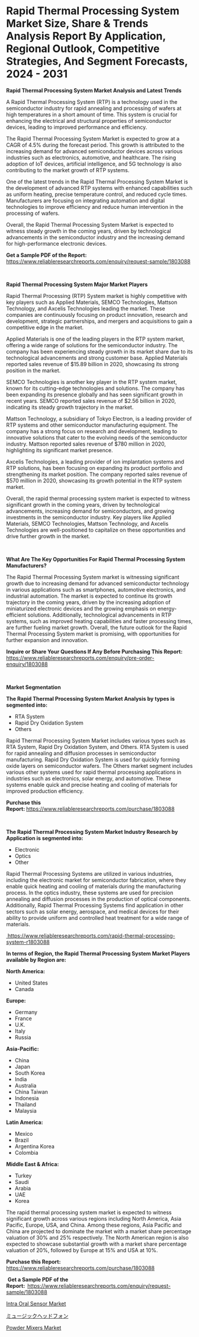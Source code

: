 <p><h1>Rapid Thermal Processing System Market Size, Share & Trends Analysis Report By Application, Regional Outlook, Competitive Strategies, And Segment Forecasts, 2024 - 2031</h1></p><p><strong>Rapid Thermal Processing System Market Analysis and Latest Trends</strong></p>
<p><p>A Rapid Thermal Processing System (RTP) is a technology used in the semiconductor industry for rapid annealing and processing of wafers at high temperatures in a short amount of time. This system is crucial for enhancing the electrical and structural properties of semiconductor devices, leading to improved performance and efficiency.</p><p>The Rapid Thermal Processing System Market is expected to grow at a CAGR of 4.5% during the forecast period. This growth is attributed to the increasing demand for advanced semiconductor devices across various industries such as electronics, automotive, and healthcare. The rising adoption of IoT devices, artificial intelligence, and 5G technology is also contributing to the market growth of RTP systems.</p><p>One of the latest trends in the Rapid Thermal Processing System Market is the development of advanced RTP systems with enhanced capabilities such as uniform heating, precise temperature control, and reduced cycle times. Manufacturers are focusing on integrating automation and digital technologies to improve efficiency and reduce human intervention in the processing of wafers.</p><p>Overall, the Rapid Thermal Processing System Market is expected to witness steady growth in the coming years, driven by technological advancements in the semiconductor industry and the increasing demand for high-performance electronic devices.</p></p>
<p><strong>Get a Sample PDF of the Report:&nbsp;</strong> <a href="https://www.reliableresearchreports.com/enquiry/request-sample/1803088">https://www.reliableresearchreports.com/enquiry/request-sample/1803088</a></p>
<p>&nbsp;</p>
<p><strong>Rapid Thermal Processing System Major Market Players</strong></p>
<p><p>Rapid Thermal Processing (RTP) System market is highly competitive with key players such as Applied Materials, SEMCO Technologies, Mattson Technology, and Axcelis Technologies leading the market. These companies are continuously focusing on product innovation, research and development, strategic partnerships, and mergers and acquisitions to gain a competitive edge in the market.</p><p>Applied Materials is one of the leading players in the RTP system market, offering a wide range of solutions for the semiconductor industry. The company has been experiencing steady growth in its market share due to its technological advancements and strong customer base. Applied Materials reported sales revenue of $15.89 billion in 2020, showcasing its strong position in the market.</p><p>SEMCO Technologies is another key player in the RTP system market, known for its cutting-edge technologies and solutions. The company has been expanding its presence globally and has seen significant growth in recent years. SEMCO reported sales revenue of $2.56 billion in 2020, indicating its steady growth trajectory in the market.</p><p>Mattson Technology, a subsidiary of Tokyo Electron, is a leading provider of RTP systems and other semiconductor manufacturing equipment. The company has a strong focus on research and development, leading to innovative solutions that cater to the evolving needs of the semiconductor industry. Mattson reported sales revenue of $780 million in 2020, highlighting its significant market presence.</p><p>Axcelis Technologies, a leading provider of ion implantation systems and RTP solutions, has been focusing on expanding its product portfolio and strengthening its market position. The company reported sales revenue of $570 million in 2020, showcasing its growth potential in the RTP system market.</p><p>Overall, the rapid thermal processing system market is expected to witness significant growth in the coming years, driven by technological advancements, increasing demand for semiconductors, and growing investments in the semiconductor industry. Key players like Applied Materials, SEMCO Technologies, Mattson Technology, and Axcelis Technologies are well-positioned to capitalize on these opportunities and drive further growth in the market.</p></p>
<p>&nbsp;</p>
<p><strong>What Are The Key Opportunities For Rapid Thermal Processing System Manufacturers?</strong></p>
<p><p>The Rapid Thermal Processing System market is witnessing significant growth due to increasing demand for advanced semiconductor technology in various applications such as smartphones, automotive electronics, and industrial automation. The market is expected to continue its growth trajectory in the coming years, driven by the increasing adoption of miniaturized electronic devices and the growing emphasis on energy-efficient solutions. Additionally, technological advancements in RTP systems, such as improved heating capabilities and faster processing times, are further fueling market growth. Overall, the future outlook for the Rapid Thermal Processing System market is promising, with opportunities for further expansion and innovation.</p></p>
<p><strong>Inquire or Share Your Questions If Any Before Purchasing This Report:</strong> <a href="https://www.reliableresearchreports.com/enquiry/pre-order-enquiry/1803088">https://www.reliableresearchreports.com/enquiry/pre-order-enquiry/1803088</a></p>
<p>&nbsp;</p>
<p><strong>Market Segmentation</strong></p>
<p><strong>The Rapid Thermal Processing System Market Analysis by types is segmented into:</strong></p>
<p><ul><li>RTA System</li><li>Rapid Dry Oxidation System</li><li>Others</li></ul></p>
<p><p>Rapid Thermal Processing System Market includes various types such as RTA System, Rapid Dry Oxidation System, and Others. RTA System is used for rapid annealing and diffusion processes in semiconductor manufacturing. Rapid Dry Oxidation System is used for quickly forming oxide layers on semiconductor wafers. The Others market segment includes various other systems used for rapid thermal processing applications in industries such as electronics, solar energy, and automotive. These systems enable quick and precise heating and cooling of materials for improved production efficiency.</p></p>
<p><strong>Purchase this Report:&nbsp;</strong><a href="https://www.reliableresearchreports.com/purchase/1803088">https://www.reliableresearchreports.com/purchase/1803088</a></p>
<p>&nbsp;</p>
<p><strong>The Rapid Thermal Processing System Market Industry Research by Application is segmented into:</strong></p>
<p><ul><li>Electronic</li><li>Optics</li><li>Other</li></ul></p>
<p><p>Rapid Thermal Processing Systems are utilized in various industries, including the electronic market for semiconductor fabrication, where they enable quick heating and cooling of materials during the manufacturing process. In the optics industry, these systems are used for precision annealing and diffusion processes in the production of optical components. Additionally, Rapid Thermal Processing Systems find application in other sectors such as solar energy, aerospace, and medical devices for their ability to provide uniform and controlled heat treatment for a wide range of materials.</p></p>
<p><a href="https://www.reliableresearchreports.com/rapid-thermal-processing-system-r1803088">&nbsp;https://www.reliableresearchreports.com/rapid-thermal-processing-system-r1803088</a></p>
<p><strong>In terms of Region, the Rapid Thermal Processing System Market Players available by Region are:</strong></p>
<p>
    <p> <strong> North America: </strong>
        <ul>
            <li>United States</li>
            <li>Canada</li>
        </ul>
        </p> 
    <p> <strong> Europe: </strong>
        <ul>
            <li>Germany</li>
            <li>France</li>
            <li>U.K.</li>
            <li>Italy</li>
            <li>Russia</li>
        </ul>
        </p> 
    <p> <strong> Asia-Pacific: </strong>
        <ul>
            <li>China</li>
            <li>Japan</li>
            <li>South Korea</li>
            <li>India</li>
            <li>Australia</li>
            <li>China Taiwan</li>
            <li>Indonesia</li>
            <li>Thailand</li>
            <li>Malaysia</li>
        </ul>
        </p> 
    <p> <strong> Latin America: </strong>
        <ul>
            <li>Mexico</li>
            <li>Brazil</li>
            <li>Argentina Korea</li>
            <li>Colombia</li>
        </ul>
        </p> 
    <p> <strong> Middle East & Africa: </strong>
        <ul>
            <li>Turkey</li>
            <li>Saudi</li>
            <li>Arabia</li>
            <li>UAE</li>
            <li>Korea</li>
        </ul>
    </p>
    </p>
<p><p>The rapid thermal processing system market is expected to witness significant growth across various regions including North America, Asia Pacific, Europe, USA, and China. Among these regions, Asia Pacific and China are projected to dominate the market with a market share percentage valuation of 30% and 25% respectively. The North American region is also expected to showcase substantial growth with a market share percentage valuation of 20%, followed by Europe at 15% and USA at 10%.</p></p>
<p><strong>Purchase this Report: </strong><a href="https://www.reliableresearchreports.com/purchase/1803088">https://www.reliableresearchreports.com/purchase/1803088</a></p>
<p>&nbsp;<strong>Get a Sample PDF of the Report:&nbsp;&nbsp;</strong><a href="https://www.reliableresearchreports.com/enquiry/request-sample/1803088">https://www.reliableresearchreports.com/enquiry/request-sample/1803088</a></p>
<p><strong></strong></p>
<p><p><a href="https://full-wildebeest-80b.notion.site/Decoding-Intra-Oral-Sensor-Market-Metrics-Market-Share-Trends-and-Growth-Patterns-9daf92b4a7774fb0afcc0d4b19405075">Intra Oral Sensor Market</a></p><p><a href="https://github.com/SarahFahey88/Market-Research-Report-List-1/blob/main/905141532014.md">ミュージックヘッドフォン</a></p><p><a href="https://github.com/okotobwrhuteie/Market-Research-Report-List-2/blob/main/powder-mixers-market.md">Powder Mixers Market</a></p></p>